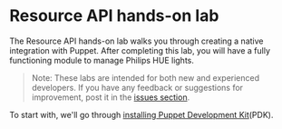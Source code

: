 # Resource API hands-on lab

The Resource API hands-on lab walks you through creating a native integration with Puppet. After completing this lab, you will have a fully functioning module to manage Philips HUE lights.

>Note: These labs are intended for both new and experienced developers. If you have any feedback or suggestions for improvement, post it in the [issues section](https://github.com/puppetlabs/puppet-resource_api/issues).

To start with, we'll go through [installing Puppet Development Kit](./hands-on-lab/01-installing-prereqs.md)(PDK).
